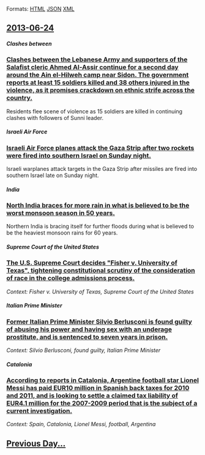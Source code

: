 
Formats: [HTML](2013/06/24/index.html)  [JSON](2013/06/24/index.json)  [XML](2013/06/24/index.xml)  

## [2013-06-24](/news/2013/06/24/index.md)

##### Clashes between
### [Clashes between the Lebanese Army and supporters of the Salafist cleric Ahmed Al-Assir continue for a second day around the Ain el-Hilweh camp near Sidon. The government reports at least 15 soldiers killed and 38 others injured in the violence, as it promises crackdown on ethnic strife across the country. ](/news/2013/06/24/clashes-between-the-lebanese-army-and-supporters-of-the-salafist-cleric-ahmed-al-assir-continue-for-a-second-day-around-the-ain-el-hilweh-ca.md)
Residents flee scene of violence as 15 soldiers are killed in continuing clashes with followers of Sunni leader.

##### Israeli Air Force
### [Israeli Air Force planes attack the Gaza Strip after two rockets were fired into southern Israel on Sunday night. ](/news/2013/06/24/israeli-air-force-planes-attack-the-gaza-strip-after-two-rockets-were-fired-into-southern-israel-on-sunday-night.md)
Israeli warplanes attack targets in the Gaza Strip after missiles are fired into southern Israel late on Sunday night.

##### India
### [North India braces for more rain in what is believed to be the worst monsoon season in 50 years. ](/news/2013/06/24/north-india-braces-for-more-rain-in-what-is-believed-to-be-the-worst-monsoon-season-in-50-years.md)
Northern India is bracing itself for further floods during what is believed to be the heaviest monsoon rains for 60 years.

##### Supreme Court of the United States
### [The U.S. Supreme Court decides "Fisher v. University of Texas", tightening constitutional scrutiny of the consideration of race in the college admissions process. ](/news/2013/06/24/the-u-s-supreme-court-decides-fisher-v-university-of-texas-tightening-constitutional-scrutiny-of-the-consideration-of-race-in-the-colle.md)
_Context: Fisher v. University of Texas, Supreme Court of the United States_

##### Italian Prime Minister
### [Former Italian Prime Minister Silvio Berlusconi is found guilty of abusing his power and having sex with an underage prostitute, and is sentenced to seven years in prison. ](/news/2013/06/24/former-italian-prime-minister-silvio-berlusconi-is-found-guilty-of-abusing-his-power-and-having-sex-with-an-underage-prostitute-and-is-sent.md)
_Context: Silvio Berlusconi, found guilty, Italian Prime Minister_

##### Catalonia
### [According to reports in Catalonia, Argentine football star Lionel Messi has paid EUR10 million in Spanish back taxes for 2010 and 2011, and is looking to settle a claimed tax liability of EUR4.1 million for the 2007-2009 period that is the subject of a current investigation. ](/news/2013/06/24/according-to-reports-in-catalonia-argentine-football-star-lionel-messi-has-paid-a-10-million-in-spanish-back-taxes-for-2010-and-2011-and.md)
_Context: Spain, Catalonia, Lionel Messi, football, Argentina_

## [Previous Day...](/news/2013/06/23/index.md)

